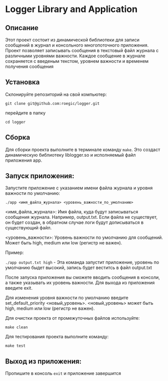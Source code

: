 # Logger Library and Application

## Описание

Этот проект состоит из динамической библиотеки для записи сообщений в журнал и консольного многопоточного приложения. Проект позволяет записывать сообщения в текстовый файл журнала с различными уровнями важности. Каждое сообщение в журнале сохраняется с введеным текстом, уровнем важности и временем получения сообщения

## Установка
Склонируйте репозиторий на свой компьютер:

```git clone git@github.com:roegic/logger.git```

перейдите в папку

```cd logger```

## Сборка

Для сборки проекта выполните в терминале команду ```make```. Это создаст динамическую библиотеку liblogger.so и исполняемый файл приложения app.

## Запуск приложения:
Запустите приложение с указанием имени файла журнала и уровня важности по умолчанию:

`./app <имя_файла_журнала> <уровень_важности_по_умолчанию>`

<имя_файла_журнала>: Имя файла, куда будут записываться сообщения журнала. Например, output.txt. Если файла не существует, он будет создан, в обратном случае логи будут дописываться в существующий файл.

<уровень_важности>: Уровень важности по умолчанию для сообщений. Может быть high, medium или low (регистр не важен).

Пример:

```./app output.txt high``` - Эта команда запустит приложение, уровень по умолчанию быдет высокий, запись будет веститсь в файл output.txt

После запуска приложения вы сможете вводить сообщения в консоли, а также указывать их уровень важности. Для выхода из приложения введите exit.

Для изменения уровня важности по умолчанию введите set_default_priority <новый_уровень>. <новый_уровень> может быть high, medium или low (регистр не важен).

Для очистки проекта от промежуточных файлов используйте:

`make clean` 

Для тестирования проекта выполните команду:

`make test` 
## Выход из приложения:
Пропишите в консоль `exit` и приложение завершится

